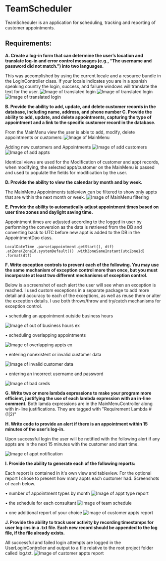 # TeamScheduler
TeamScheduler is an application for scheduling, tracking and reporting of customer appointments.

## Requirements:
**A.   Create a log-in form that can determine the user’s location and translate log-in and error control messages (e.g., “The username and password did not match.”) into two languages.**

  This was accomplished by using the current locale and a resource bundle in the LoginController class.  If your locale indicates you are in a spanish speaking country the login, success, and failure windows will translate the text for the user.
  ![Image of translated login](https://trello-attachments.s3.amazonaws.com/5d601d99a2f58d88a8e37ef3/1034x716/e1a97d614514374f6f33ae1a3d6554e0/image.png)
  ![Image of translated login](https://trello-attachments.s3.amazonaws.com/5c44b3e3573060864433706c/5d601d99a2f58d88a8e37ef3/e95de6a0e2e490cfe040e00c53012efe/image.png)
  ![Image of translated login](https://trello-attachments.s3.amazonaws.com/5c44b3e3573060864433706c/5d601d99a2f58d88a8e37ef3/6d57920587b99990fd0ae056a6ee7c72/image.png)


**B.   Provide the ability to add, update, and delete customer records in the database, including name, address, and phone number
C.   Provide the ability to add, update, and delete appointments, capturing the type of appointment and a link to the specific customer record in the database.**

From the MainMenu view the user is able to add, modify, delete appointments or customers:
![Image of MainMenu](https://trello-attachments.s3.amazonaws.com/5c44b3e3573060864433706c/5d601d99a2f58d88a8e37ef3/25cbc086f6257b11243061b2b7f2cad5/image.png)

Adding new customers and Appointments
![Image of add customers](https://trello-attachments.s3.amazonaws.com/5c44b3e3573060864433706c/5d601d99a2f58d88a8e37ef3/cc84c4d431262a2969e4069c77d3ec37/image.png)
![Image of add appts](https://trello-attachments.s3.amazonaws.com/5c44b3e3573060864433706c/5d601d99a2f58d88a8e37ef3/bd46b022d76f18e555a899b52a2a1f24/image.png)

Identical views are used for the Modification of customer and appt records, when modifying, the selected appt/customer on the MainMenu is passed and used to populate the fields for modification by the user.

**D.   Provide the ability to view the calendar by month and by week.**

The MainMenu Appointments tableview can be filtered to show only appts that are within the next month or week.
 ![Image of MainMenu filtering](https://trello-attachments.s3.amazonaws.com/5c44b3e3573060864433706c/5d601d99a2f58d88a8e37ef3/37516ee264df725c031f61a73faafaa6/image.png)

**E.    Provide the ability to automatically adjust appointment times based on user time zones and daylight saving time.**

 Appointment times are adjusted according to the logged in user by performing the conversion as the data is retrieved from the DB and converting back to UTC before new appt is added to the DB in the AppointmentDao class.

`LocalDateTime
					.parse(appointment.getStart(), dtf)
					.atZone(ZoneId.systemDefault())
					.withZoneSameInstant(utcZoneId)
					.format(dtf)`

**F.   Write exception controls to prevent each of the following. You may use the same mechanism of exception control more than once, but you must incorporate at least  two different mechanisms of exception control.**

Below is a screenshot of each alert the user will see when an exception is reached.  I used custom exceptions in a separate package to add more detail and accuracy to each of the exceptions, as well as reuse them or alter the exception details.  I use both throws/throw and try/catch mechanisms for exception control.  

•   scheduling an appointment outside business hours

 ![Image of out of business hours ex](https://trello-attachments.s3.amazonaws.com/5c44b3e3573060864433706c/5d601d99a2f58d88a8e37ef3/f0139d4b56a7536de46450eee1503c11/image.png)

•   scheduling overlapping appointments

![Image of overlapping appts ex](https://trello-attachments.s3.amazonaws.com/5c44b3e3573060864433706c/5d601d99a2f58d88a8e37ef3/fd527ad9c8a9cb9aacbad173a8f78950/image.png)

•   entering nonexistent or invalid customer data

![Image of invalid customer data](https://trello-attachments.s3.amazonaws.com/5c44b3e3573060864433706c/5d601d99a2f58d88a8e37ef3/fd527ad9c8a9cb9aacbad173a8f78950/image.png)

•   entering an incorrect username and password

![Image of bad creds](https://trello-attachments.s3.amazonaws.com/5c44b3e3573060864433706c/5d601d99a2f58d88a8e37ef3/d9d85b1a449b717f74a90aed7853ade5/image.png)


**G.  Write two or more lambda expressions to make your program more efficient, justifying the use of each lambda expression with an in-line comment.**
 Both lamda expressions are in the MainMenuController along with in-line justifications.  They are tagged with "Requirement Lambda #(1|2)"
 
 
**H.   Write code to provide an alert if there is an appointment within 15 minutes of the user’s log-in.**

Upon successful login the user will be notified with the following alert if any appts are in the next 15 minutes with the customer and start time.

![Image of appt notification](https://trello-attachments.s3.amazonaws.com/5c44b3e3573060864433706c/5d601d99a2f58d88a8e37ef3/53ecfc4ab4737d4a3c501fa1b0599d5b/image.png)

**I.   Provide the ability to generate each  of the following reports:**

Each report is contained in it's own view and tableview.  For the optional report I chose to present how many appts each customer had.  Screenshots of each below.

•   number of appointment types by month
![Image of appt type report](https://trello-attachments.s3.amazonaws.com/5c44b3e3573060864433706c/5d601d99a2f58d88a8e37ef3/ffede1a9e8daf4f7699574f2ab6505c6/image.png)

•   the schedule for each consultant
![Image of team schedule](https://trello-attachments.s3.amazonaws.com/5c44b3e3573060864433706c/5d601d99a2f58d88a8e37ef3/6ca23b0f1f9a2941f6c65c0fa2c3019f/image.png)

•   one additional report of your choice
![Image of customer appts report](https://trello-attachments.s3.amazonaws.com/5c44b3e3573060864433706c/5d601d99a2f58d88a8e37ef3/f93da0d08e0f0cd580f109140501b5c5/image.png)



**J.   Provide the ability to track user activity by recording timestamps for user log-ins in a .txt file. Each new record should be appended to the log file, if the file already exists.**

All successful and failed login attempts are logged in the UserLoginController and output to a file relative to the root project folder called log.txt.
![Image of customer appts report](https://trello-attachments.s3.amazonaws.com/5c44b3e3573060864433706c/5d601d99a2f58d88a8e37ef3/fcb3765974750367a618e7e2819bb50e/image.png)

